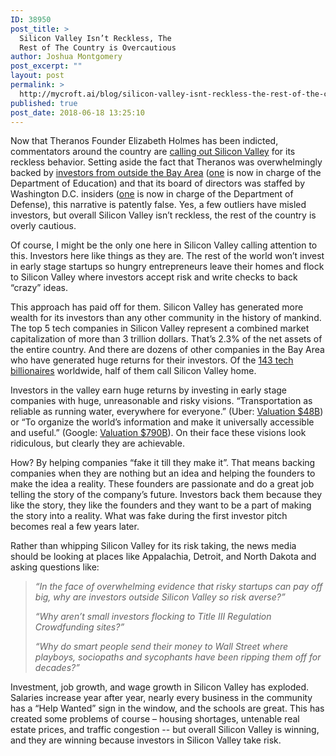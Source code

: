 ```yaml
---
ID: 38950
post_title: >
  Silicon Valley Isn’t Reckless, The
  Rest of The Country is Overcautious
author: Joshua Montgomery
post_excerpt: ""
layout: post
permalink: >
  http://mycroft.ai/blog/silicon-valley-isnt-reckless-the-rest-of-the-country-is-overcautious/
published: true
post_date: 2018-06-18 13:25:10
---
```

<span style="font-weight: 400;">Now that Theranos Founder Elizabeth Holmes has been indicted, commentators around the country are </span><a href="https://slate.com/business/2018/06/elizabeth-holmes-deserves-prison-but-her-indictment-wont-make-silicon-valley-any-less-reckless.html"><span style="font-weight: 400;">calling out Silicon Valley</span></a><span style="font-weight: 400;"> for its reckless behavior. Setting aside the fact that Theranos was overwhelmingly backed by </span><a href="https://www.cnbc.com/2018/05/04/theranos-devos-other-investors-reportedly-lost-over-600-million.html"><span style="font-weight: 400;">investors from outside the Bay Area</span></a><span style="font-weight: 400;"> (</span><a href="https://www.marketwatch.com/story/betsy-devoss-family-lost-100-million-in-theranos-investment-2018-05-03"><span style="font-weight: 400;">one</span></a><span style="font-weight: 400;"> is now in charge of the Department of Education) and that its board of directors was staffed by Washington D.C. insiders (</span><a href="https://www.vox.com/2018/3/16/17124288/mattis-theranos-board-trump"><span style="font-weight: 400;">one</span></a><span style="font-weight: 400;"> is now in charge of the Department of Defense), this narrative is patently false. Yes, a few outliers have misled investors, but overall Silicon Valley isn’t reckless, the rest of the country is overly cautious.</span>

<span style="font-weight: 400;">Of course, I might be the only one here in Silicon Valley calling attention to this. Investors here like things as they are. The rest of the world won’t invest in early stage startups so hungry entrepreneurs leave their homes and flock to Silicon Valley where investors accept risk and write checks to back “crazy” ideas.</span>

<span style="font-weight: 400;">This approach has paid off for them. Silicon Valley has generated more wealth for its investors than any other community in the history of mankind. The top 5 tech companies in Silicon Valley represent a combined market capitalization of more than 3 trillion dollars. That’s 2.3% of the net assets of the entire country. And there are dozens of other companies in the Bay Area who have generated huge returns for their investors. Of the </span><a href="https://www.recode.net/2018/5/19/17370288/silicon-valley-how-many-billionaires-start-up-tech-bay-area"><span style="font-weight: 400;">143 tech billionaires</span></a> worldwide, half of them call Silicon Valley home<span style="font-weight: 400;">.</span>

<span style="font-weight: 400;">Investors in the valley earn huge returns by investing in early stage companies with huge, unreasonable and risky visions. “Transportation as reliable as running water, everywhere for everyone.” (Uber: </span><a href="https://qz.com/1167616/uber-likely-isnt-the-worlds-most-valuable-startup-after-the-softbank-tender-offer/"><span style="font-weight: 400;">Valuation $48B</span></a><span style="font-weight: 400;">) or “To organize the world’s information and make it universally accessible and useful.” (Google: </span><a href="https://www.google.com/search?q=google+valuation"><span style="font-weight: 400;">Valuation $790B</span></a><span style="font-weight: 400;">). On their face these visions look ridiculous, but clearly they are achievable.</span>

<span style="font-weight: 400;">How? By helping companies “fake it till they make it”. That means backing companies when they are nothing but an idea and helping the founders to make the idea a reality. These founders are passionate and do a great job telling the story of the company’s future. Investors back them because they like the story, they like the founders and they want to be a part of making the story into a reality. What was fake during the first investor pitch becomes real a few years later.</span>

<span style="font-weight: 400;">Rather than whipping Silicon Valley for its risk taking, the news media should be looking at places like Appalachia, Detroit, and North Dakota and asking questions like:</span>
<blockquote><i><span style="font-weight: 400;">“In the face of overwhelming evidence that risky startups can pay off big, why are investors outside Silicon Valley so risk averse?”</span></i>

<i><span style="font-weight: 400;">“Why aren’t small investors flocking to Title III Regulation Crowdfunding sites?”</span></i>

<i><span style="font-weight: 400;">“Why do smart people send their money to Wall Street where playboys, sociopaths and sycophants have been ripping them off for decades?”</span></i></blockquote>
<span style="font-weight: 400;">Investment, job growth, and wage growth in Silicon Valley has exploded. Salaries increase year after year, nearly every business in the community has a “Help Wanted” sign in the window, and the schools are great. This has created some problems of course – housing shortages, untenable real estate prices, and traffic congestion -- but overall Silicon Valley is winning, and they are winning because investors in Silicon Valley take risk.</span>